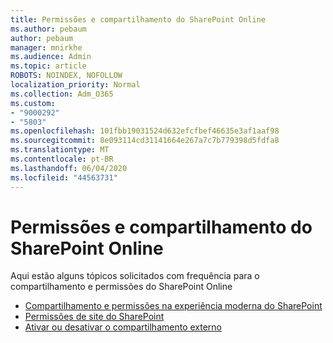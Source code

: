 ```yaml
---
title: Permissões e compartilhamento do SharePoint Online
ms.author: pebaum
author: pebaum
manager: mnirkhe
ms.audience: Admin
ms.topic: article
ROBOTS: NOINDEX, NOFOLLOW
localization_priority: Normal
ms.collection: Adm_O365
ms.custom:
- "9000292"
- "5803"
ms.openlocfilehash: 101fbb19031524d632efcfbef46635e3af1aaf98
ms.sourcegitcommit: 8e093114cd31141664e267a7c7b779398d5fdfa8
ms.translationtype: MT
ms.contentlocale: pt-BR
ms.lasthandoff: 06/04/2020
ms.locfileid: "44563731"
---
```

# <a name="sharepoint-online-sharing-and-permissions"></a>Permissões e compartilhamento do SharePoint Online

Aqui estão alguns tópicos solicitados com frequência para o compartilhamento e permissões do SharePoint Online

- [Compartilhamento e permissões na experiência moderna do SharePoint](https://docs.microsoft.com/sharepoint/modern-experience-sharing-permissions)
- [Permissões de site do SharePoint](https://docs.microsoft.com/sharepoint/customize-sharepoint-site-permissions)
- [Ativar ou desativar o compartilhamento externo](https://docs.microsoft.com/sharepoint/turn-external-sharing-on-or-off)